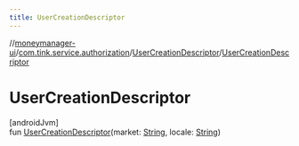 ```yaml
---
title: UserCreationDescriptor
---
```

//[moneymanager-ui](../../../index.html)/[com.tink.service.authorization](../index.html)/[UserCreationDescriptor](index.html)/[UserCreationDescriptor](-user-creation-descriptor.html)



# UserCreationDescriptor



[androidJvm]\
fun [UserCreationDescriptor](-user-creation-descriptor.html)(market: [String](https://kotlinlang.org/api/latest/jvm/stdlib/kotlin/-string/index.html), locale: [String](https://kotlinlang.org/api/latest/jvm/stdlib/kotlin/-string/index.html))




